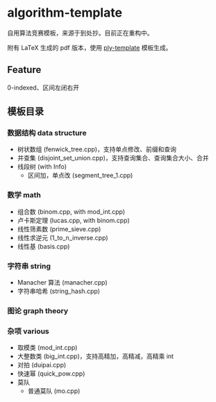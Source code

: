 # algorithm-template

自用算法竞赛模板，来源于到处抄。目前正在重构中。

附有 LaTeX 生成的 pdf 版本，使用 [ply-template](https://github.com/palayutm/ply-template) 模板生成。

## Feature
0-indexed、区间左闭右开

## 模板目录

### 数据结构 data structure

+ 树状数组 (fenwick_tree.cpp)，支持单点修改、前缀和查询
+ 并查集 (disjoint_set_union.cpp)，支持查询集合、查询集合大小、合并
+ 线段树 (with Info)
    + 区间加，单点改 (segment_tree_1.cpp)

### 数学 math

+ 组合数 (binom.cpp, with mod_int.cpp)
+ 卢卡斯定理 (lucas.cpp, with binom.cpp)
+ 线性筛素数 (prime_sieve.cpp)
+ 线性求逆元 (1_to_n_inverse.cpp)
+ 线性基 (basis.cpp)

### 字符串 string

+ Manacher 算法 (manacher.cpp)
+ 字符串哈希 (string_hash.cpp)

### 图论 graph theory

### 杂项 various

+ 取模类 (mod_int.cpp)
+ 大整数类 (big_int.cpp)，支持高精加，高精减，高精乘 int
+ 对拍 (duipai.cpp)
+ 快速幂 (quick_pow.cpp)
+ 莫队
    + 普通莫队 (mo.cpp)